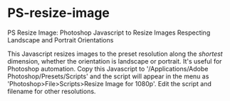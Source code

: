 PS-resize-image
===============

PS Resize Image: Photoshop Javascript to Resize Images Respecting
Landscape and Portrait Orientations

This Javascript resizes images to the preset resolution along the
*shortest* dimension, whether the orientation is landscape or
portrait. It's useful for Photoshop automation. Copy this Javascript
to '/Applications/Adobe Photoshop/Presets/Scripts' and the script will
appear in the menu as 'Photoshop>File>Scripts>Resize Image for
1080p'. Edit the script and filename for other resolutions.
